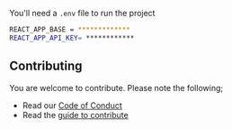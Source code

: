 You'll need a `.env` file to run the project

```bash
REACT_APP_BASE = *************
REACT_APP_API_KEY= ************
```
## Contributing

You are welcome to contribute. Please note the following;

- Read our [Code of Conduct](https://github.com/faradayafrica/.github/blob/main/code_of_conduct.md)
- Read the [guide to contribute](./contributing.md)
